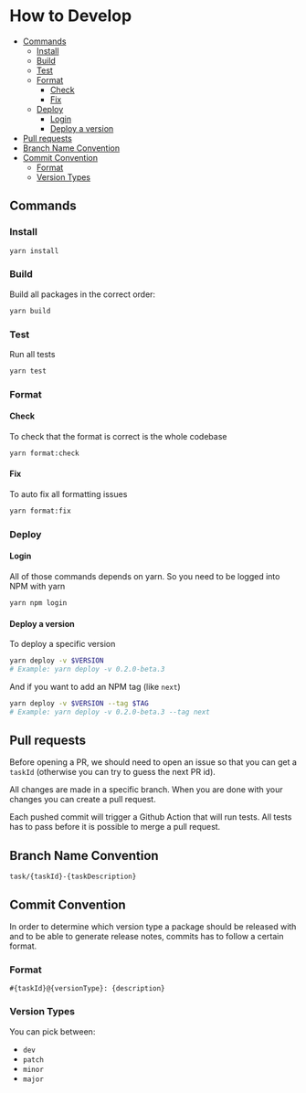 # How to Develop <!-- omit in toc -->

-   [Commands](#commands)
    -   [Install](#install)
    -   [Build](#build)
    -   [Test](#test)
    -   [Format](#format)
        -   [Check](#check)
        -   [Fix](#fix)
    -   [Deploy](#deploy)
        -   [Login](#login)
        -   [Deploy a version](#deploy-a-version)
-   [Pull requests](#pull-requests)
-   [Branch Name Convention](#branch-name-convention)
-   [Commit Convention](#commit-convention)
    -   [Format](#format-1)
    -   [Version Types](#version-types)

## Commands

### Install

```bash
yarn install
```

### Build

Build all packages in the correct order:

```bash
yarn build
```

### Test

Run all tests

```bash
yarn test
```

### Format

#### Check

To check that the format is correct is the whole codebase

```bash
yarn format:check
```

#### Fix

To auto fix all formatting issues

```bash
yarn format:fix
```

### Deploy

#### Login

All of those commands depends on yarn. So you need to be logged into NPM with yarn

```bash
yarn npm login
```

#### Deploy a version

To deploy a specific version

```bash
yarn deploy -v $VERSION
# Example: yarn deploy -v 0.2.0-beta.3
```

And if you want to add an NPM tag (like `next`)

```bash
yarn deploy -v $VERSION --tag $TAG
# Example: yarn deploy -v 0.2.0-beta.3 --tag next
```

## Pull requests

Before opening a PR, we should need to open an issue so that you can get a `taskId` (otherwise you can try to guess the next PR id).

All changes are made in a specific branch. When you are done with your changes you can create a pull request.

Each pushed commit will trigger a Github Action that will run tests. All tests has to pass before it is possible to merge a pull request.

## Branch Name Convention

`task/{taskId}-{taskDescription}`

## Commit Convention

In order to determine which version type a package should be released with and to be able to generate release notes, commits has to follow a certain format.

### Format

`#{taskId}@{versionType}: {description}`

### Version Types

You can pick between:

-   `dev`
-   `patch`
-   `minor`
-   `major`

<!--

| Type  | Description                                                                                                            |
| ----- | ---------------------------------------------------------------------------------------------------------------------- |
| dev   | Use this version type if the change doesn’t affect the end user. The change will not be displayed in the release notes |
| patch | Bug fixes should use this version type                                                                                 |
| minor | New features that doesn’t break anything for the end user should have this version type                                |
| major | Braking changes should use this version type                                                                           |

-->
